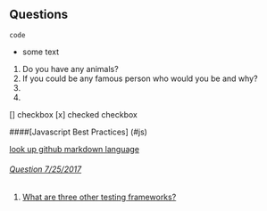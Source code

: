 ## Questions

`code`

  - some text

  1. Do you have any animals?
  5.  If you could be any famous person who would you be and why?
  4.
  2.
 [] checkbox
  [x] checked checkbox

####[Javascript Best Practices]
(#js)

<a href="js"/>

look up github markdown language  

###### Question 7/25/2017
  1. What are three other testing frameworks?
